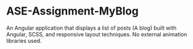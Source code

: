 # ASE-Assignment-MyBlog
An Angular application that displays a list of posts (A blog) built with Angular, SCSS, and responsive layout techniques. No external animation libraries used.
